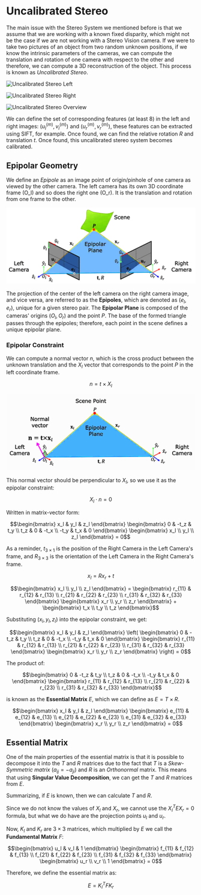 # Uncalibrated Stereo

The main issue with the Stereo System we mentioned before is that we assume that we are working with a known fixed disparity, which might not be the case if we are not working with a Stereo Vision camera. If we were to take two pictures of an object from two random unknown positions, if we know the intrinsic parameters of the cameras, we can compute the translation and rotation of one camera with respect to the other and therefore, we can compute a 3D reconstruction of the object. This process is known as *Uncalibrated Stereo*.

![Uncalibrated Stereo Left](Images/UncalibratedTheory/Uncalibratedleft.png)

![Uncalibrated Stereo Right](Images/UncalibratedTheory/Uncalibratedright.png)

![Uncalibrated Stereo Overview](Images/UncalibratedTheory/UncalibratedScenario.png)

We can define the set of corresponding features (at least 8) in the left and right images: $(u_l^{(m)}, v_l^{(m)})$ and $(u_r^{(m)}, v_r^{(m)})$, these features can be extracted using SIFT, for example. Once found, we can find the relative rotation $R$ and translation $t$. Once found, this uncalibrated stereo system becomes calibrated.

## Epipolar Geometry

We define an *Epipole* as an image point of origin/pinhole of one camera as viewed by the other camera. The left camera has its own 3D coordinate frame \(O_l\) and so does the right one \(O_r\). It is the translation and rotation from one frame to the other.

![Epipolar Plane](images/UncalibratedTheory/Epipolar%20Plane.png)

The projection of the center of the left camera on the right camera image, and vice versa, are referred to as the **Epipoles**, which are denoted as $(e_l, e_r)$, unique for a given stereo pair. The **Epipolar Plane** is composed of the cameras' origins $(O_l, O_r)$ and the point $P$. The base of the formed triangle passes through the epipoles; therefore, each point in the scene defines a unique epipolar plane.

### Epipolar Constraint

We can compute a normal vector $n$, which is the cross product between the unknown translation and the $X_l$ vector that corresponds to the point $P$ in the left coordinate frame.

```math
n = t \times X_l
```

![Epipolar Constraint](Images/UncalibratedTheory/Epipolar%20Constraint.png)

This normal vector should be perpendicular to $X_l$, so we use it as the epipolar constraint:

```math
X_l \cdot n = 0
```

Written in matrix-vector form:

```math
\begin{bmatrix} x_l & y_l & z_l \end{bmatrix} \begin{bmatrix} 0 & -t_z & t_y \\ t_z & 0 & -t_x \\ -t_y & t_x & 0 \end{bmatrix} \begin{bmatrix} x_l \\ y_l \\ z_l \end{bmatrix} = 0
```

As a reminder, $t_{3 \times 1}$ is the position of the Right Camera in the Left Camera's frame, and $R_{3 \times 3}$ is the orientation of the Left Camera in the Right Camera's frame.

```math
x_l = R x_r + t
```

```math
\begin{bmatrix} x_l \\ y_l \\ z_l \end{bmatrix} = \begin{bmatrix} r_{11} & r_{12} & r_{13} \\ r_{21} & r_{22} & r_{23} \\ r_{31} & r_{32} & r_{33} \end{bmatrix} \begin{bmatrix} x_r \\ y_r \\ z_r \end{bmatrix} + \begin{bmatrix} t_x \\ t_y \\ t_z \end{bmatrix}
```

Substituting $(x_l, y_l, z_l)$ into the epipolar constraint, we get:

```math
\begin{bmatrix} x_l & y_l & z_l \end{bmatrix} \left( \begin{bmatrix} 0 & -t_z & t_y \\ t_z & 0 & -t_x \\ -t_y & t_x & 0 \end{bmatrix} \begin{bmatrix} r_{11} & r_{12} & r_{13} \\ r_{21} & r_{22} & r_{23} \\ r_{31} & r_{32} & r_{33} \end{bmatrix} \begin{bmatrix} x_r \\ y_r \\ z_r \end{bmatrix} \right) = 0
```

The product of:

```math
\begin{bmatrix} 0 & -t_z & t_y \\ t_z & 0 & -t_x \\ -t_y & t_x & 0 \end{bmatrix} \begin{bmatrix} r_{11} & r_{12} & r_{13} \\ r_{21} & r_{22} & r_{23} \\ r_{31} & r_{32} & r_{33} \end{bmatrix}
```

is known as the **Essential Matrix** $E$, which we can define as $E = T \times R$.

```math
\begin{bmatrix} x_l & y_l & z_l \end{bmatrix} \begin{bmatrix} e_{11} & e_{12} & e_{13} \\ e_{21} & e_{22} & e_{23} \\ e_{31} & e_{32} & e_{33} \end{bmatrix} \begin{bmatrix} x_r \\ y_r \\ z_r \end{bmatrix} = 0
```

## Essential Matrix

One of the main properties of the essential matrix is that it is possible to decompose it into the $T$ and $R$ matrices due to the fact that $T$ is a *Skew-Symmetric matrix* $(a_{ij} = -a_{ji})$ and $R$ is an *Orthonormal* matrix. This means that using **Singular Value Decomposition**, we can get the $T$ and $R$ matrices from $E$.

Summarizing, if $E$ is known, then we can calculate $T$ and $R$.

Since we do not know the values of $X_l$ and $X_r$, we cannot use the $X_l^T E X_r = 0$ formula, but what we do have are the projection points $u_l$ and $u_r$.

Now, $K_l$ and $K_r$ are $3 \times 3$ matrices, which multiplied by $E$ we call the **Fundamental Matrix** $F$:

```math
\begin{bmatrix} u_l & v_l & 1 \end{bmatrix} \begin{bmatrix} f_{11} & f_{12} & f_{13} \\ f_{21} & f_{22} & f_{23} \\ f_{31} & f_{32} & f_{33} \end{bmatrix} \begin{bmatrix} u_r \\ v_r \\ 1 \end{bmatrix} = 0
```

Therefore, we define the essential matrix as:

```math
E = K_l^T F K_r
```
